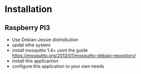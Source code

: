 Installation
============

Raspberry PI3
-------------

- Use Debian-Jessie distroibution
- updat ethe system
- install mosquitto 1.4+ usint the guide https://mosquitto.org/2013/01/mosquitto-debian-repository/
- install this applicartion
- configure this application to your own needs
